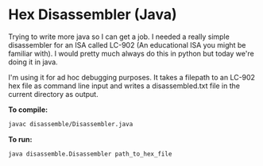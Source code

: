 # Hex Disassembler (Java)

Trying to write more java so I can get a job. 
I needed a really simple disassembler for an ISA called LC-902 (An educational ISA you might be familiar with). 
I would pretty much always do this in python but today we're doing it in java. 

I'm using it for ad hoc debugging purposes. It takes a filepath to an LC-902 hex file as command line input and writes a disassembled.txt file in the current directory as output.

**To compile:**

```bash
javac disassemble/Disassembler.java
```


**To run:**

```bash
java disassemble.Disassembler path_to_hex_file
```

